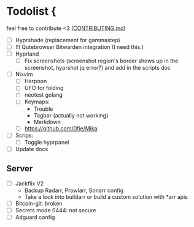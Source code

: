 # Todolist {

feel free to contribute <3 ([CONTRIBUTING.md](CONTRIBUTING.md))

- [ ] Hyprshade (replacement for gammastep)
- [ ] !!! Qutebrowser Bitwarden integration (I need this.)
- [ ] Hyprland
  - [ ] Fix screenshots (screenshot region's border shows up in the screenshot, hyprshot jq error?) and add in the scripts doc
- [ ] Nixvim
  - [ ] Harpoon
  - [ ] UFO for folding
  - [ ] neotest golang
  - [ ] Keymaps:
    - Trouble
    - Tagbar (actually not working)
    - Markdown
  - [ ] <https://github.com/0fie/Mika>
- [ ] Scrips:
  - [ ] Toggle hyprpanel
- [ ] Update docs

## Server

- [ ] Jackflix V2
  - Backup Radarr, Prowlarr, Sonarr config
  - Take a look into buildarr or build a custom solution with *arr apis
- [ ] Bitcoin-git: broken
- [ ] Secrets mode 0444: not secure
- [ ] Adguard config

